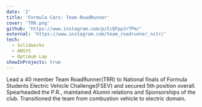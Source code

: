 ```yaml
---
date: '2'
title: 'Formula Cars: Team RoadRunner'
cover: 'TRR.png'
github: 'https://www.instagram.com/p/CcQFppJrTPm/'
external: 'https://www.instagram.com/team_roadrunner_nitr/'
tech:
  - Solidworks 
  - ANSYS
  - Optimum Lap
showInProjects: true
---
```


Lead a 40 member Team RoadRunner(TRR) to National finals of Formula Students Electric Vehicle Challenge(FSEV) and secured 5th position overall. Spearheaded the P.R., maintained Alumni relations and Sponsorships of the club. Transitioned the team from combustion vehicle to electric domain.  
